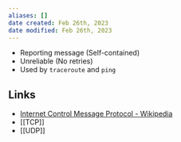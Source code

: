 ```yaml
---
aliases: []
date created: Feb 26th, 2023
date modified: Feb 26th, 2023
---
```


- Reporting message (Self-contained)
- Unreliable (No retries)
- Used by `traceroute` and `ping`

## Links
- [Internet Control Message Protocol - Wikipedia](https://en.wikipedia.org/wiki/Internet_Control_Message_Protocol)
- [[TCP]]
- [[UDP]]